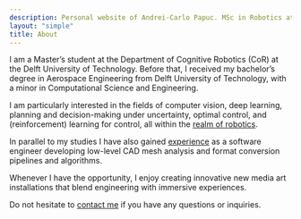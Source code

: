 ```yaml
---
description: Personal website of Andrei-Carlo Papuc. MSc in Robotics at TU Delft
layout: "simple"
title: About
---
```


I am a Master’s student at the Department of Cognitive Robotics (CoR) at the Delft University of Technology. Before that, I received my bachelor’s degree in Aerospace Engineering from Delft University of Technology, with a minor in Computational Science and Engineering. 

I am particularly interested in the fields of computer vision, deep learning, planning and decision-making under uncertainty, optimal control, and (reinforcement) learning for control, all within the [realm of robotics](/projects/).

In parallel to my studies I have also gained [experience](/cv/) as a software engineer developing low-level CAD mesh analysis and format conversion pipelines and algorithms.

Whenever I have the opportunity, I enjoy creating innovative new media art installations that blend engineering with immersive experiences.


Do not hesitate to [contact me](mailto:andrejcarlop@gmail.com) if you have any questions or inquiries.